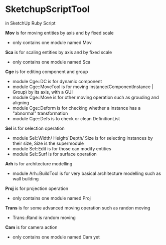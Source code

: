 # SketchupScriptTool
in SketchUp Ruby Script

**Mov** is for moving entities by axis and by fixed scale
+ only contains one module named Mov


**Sca** is for scaling entities by axis and by fixed scale
+ only contains one module named Sca


**Cge** is for editing component and group
+ module Cge::DC is for dynamic component
+ module Cge::MoveTool is for moving instance(ComponentInstance | Group) by its axis, with a GUI
+ module Cge::Move is for other moving operation such as grouding and aligning
+ module Cge::Deform is for checking whether a instance has a "abnormal" transformation
+ module Cge::Defs is to check or clean DefinitionList


**Sel** is for selection operation
+ module Sel::Width/ Height/ Depth/ Size is for selecting instances by their size, Size is the supermodule
+ module Sel::Edit is for those can modify entities
+ module Sel::Surf is for surface operation


**Arh** is for architecture modelling
+ module Arh::BuildTool is for very basical architecture modelling such as wall building


**Proj** is for projection operation
+ only contains one module named Proj


**Trans** is for some advanced moving operation such as randon moving
+ Trans::Rand is random moving

**Cam** is for camera action
+ only contains one module named Cam yet
